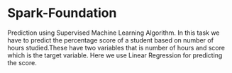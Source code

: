 # Spark-Foundation

Prediction using Supervised Machine Learning Algorithm.
In this task we have to predict the percentage score of a student based on number of hours studied.These have two variables that is number of hours and score which is the target variable.
Here we use Linear Regression for predicting the score.
